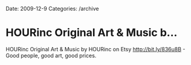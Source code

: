 Date: 2009-12-9
Categories: /archive

# HOURinc Original Art & Music b...

HOURinc Original Art &amp; Music by HOURinc on Etsy <a href="http://bit.ly/836u8B" rel="nofollow">http://bit.ly/836u8B</a> - Good people, good art, good prices.
